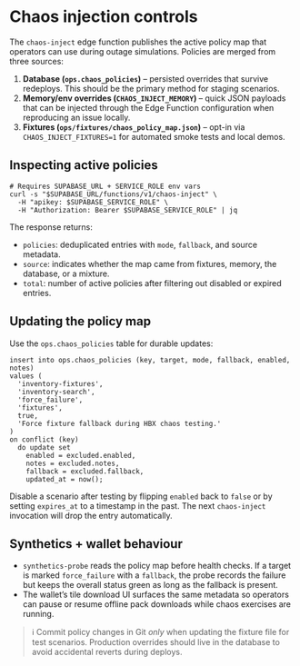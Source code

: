 # Chaos injection controls

The `chaos-inject` edge function publishes the active policy map that operators
can use during outage simulations. Policies are merged from three sources:

1. **Database (`ops.chaos_policies`)** – persisted overrides that survive
   redeploys. This should be the primary method for staging scenarios.
2. **Memory/env overrides (`CHAOS_INJECT_MEMORY`)** – quick JSON payloads that
   can be injected through the Edge Function configuration when reproducing an
   issue locally.
3. **Fixtures (`ops/fixtures/chaos_policy_map.json`)** – opt-in via
   `CHAOS_INJECT_FIXTURES=1` for automated smoke tests and local demos.

## Inspecting active policies

```
# Requires SUPABASE_URL + SERVICE_ROLE env vars
curl -s "$SUPABASE_URL/functions/v1/chaos-inject" \
  -H "apikey: $SUPABASE_SERVICE_ROLE" \
  -H "Authorization: Bearer $SUPABASE_SERVICE_ROLE" | jq
```

The response returns:

- `policies`: deduplicated entries with `mode`, `fallback`, and source metadata.
- `source`: indicates whether the map came from fixtures, memory, the database,
  or a mixture.
- `total`: number of active policies after filtering out disabled or expired
  entries.

## Updating the policy map

Use the `ops.chaos_policies` table for durable updates:

```
insert into ops.chaos_policies (key, target, mode, fallback, enabled, notes)
values (
  'inventory-fixtures',
  'inventory-search',
  'force_failure',
  'fixtures',
  true,
  'Force fixture fallback during HBX chaos testing.'
)
on conflict (key)
  do update set
    enabled = excluded.enabled,
    notes = excluded.notes,
    fallback = excluded.fallback,
    updated_at = now();
```

Disable a scenario after testing by flipping `enabled` back to `false` or by
setting `expires_at` to a timestamp in the past. The next `chaos-inject`
invocation will drop the entry automatically.

## Synthetics + wallet behaviour

- `synthetics-probe` reads the policy map before health checks. If a target is
  marked `force_failure` with a `fallback`, the probe records the failure but
  keeps the overall status green as long as the fallback is present.
- The wallet’s tile download UI surfaces the same metadata so operators can
  pause or resume offline pack downloads while chaos exercises are running.

> ℹ️ Commit policy changes in Git _only_ when updating the fixture file for test
> scenarios. Production overrides should live in the database to avoid
> accidental reverts during deploys.
